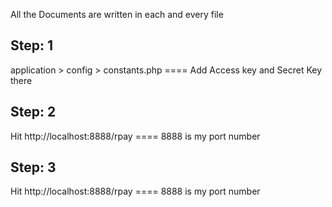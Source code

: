 All the Documents are written in each and every file 


## Step: 1
application > config > constants.php   ==== Add Access key and Secret Key there

## Step: 2
Hit http://localhost:8888/rpay  ==== 8888 is my port number 

## Step: 3
Hit http://localhost:8888/rpay  ==== 8888 is my port number 
